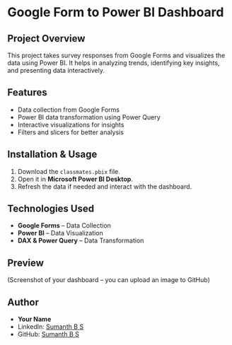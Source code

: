 # Google Form to Power BI Dashboard

## Project Overview
This project takes survey responses from Google Forms and visualizes the data using Power BI. It helps in analyzing trends, identifying key insights, and presenting data interactively.

## Features
- Data collection from Google Forms
- Power BI data transformation using Power Query
- Interactive visualizations for insights
- Filters and slicers for better analysis

## Installation & Usage
1. Download the `classmates.pbix` file.
2. Open it in **Microsoft Power BI Desktop**.
3. Refresh the data if needed and interact with the dashboard.

## Technologies Used
- **Google Forms** – Data Collection
- **Power BI** – Data Visualization
- **DAX & Power Query** – Data Transformation

## Preview
(Screenshot of your dashboard – you can upload an image to GitHub)

## Author
- **Your Name**  
- LinkedIn: [Sumanth B S](www.linkedin.com/in/sumanth-b-s)  
- GitHub: [Sumanth B S](https://github.com/Sumanth-b-s)
